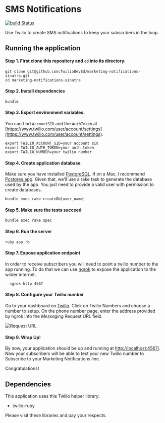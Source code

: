 # SMS Notifications
[![build Status](https://travis-ci.org/TwilioDevEd/marketing-notifications-sinatra.svg?branch=master)](https://travis-ci.org/TwilioDevEd/marketing-notifications-sinatra)

Use Twilio to create SMS notifications to keep your subscribers in the loop.

## Running the application

#### Step 1. First clone this repository and `cd` into its directory.
```
git clone git@github.com:TwilioDevEd/marketing-notifications-sinatra.git
cd marketing-notifications-sinatra
```

#### Step 2. Install dependencies 
```
bundle
```

#### Step 3. Export environment variables. 

You can find `AccountSID` and the `AuthToken` at [https://www.twilio.com/user/account/settings](https://www.twilio.com/user/account/settings).
```
export TWILIO_ACCOUNT_SID=your account sid
export TWILIO_AUTH_TOKEN=your auth token
export TWILIO_NUMBER=your twilio number
```

#### Step 4. Create application database
Make sure you have installed [PostgreSQL](http://www.postgresql.org/). If on a Mac, I recommend [Postgres.app](http://postgresapp.com). Given that, we'll use a rake task to generate the database used by the app. You just need to provide a valid user with permission to create databases.
```
bundle exec rake createDb[user_name]
``` 

#### Step 5. Make sure the tests succeed
```
bundle exec rake spec
```

#### Step 6. Run the server
```
ruby app.rb
```

#### Step 7. Expose application endpoint
In order to receive subscribers you will need to point a twilio number to the app running. To do that we can use [ngrok](https://ngrok.com/) to expose the application
to the wilder internet.
```
  ngrok http 4567
```

#### Step 8. Configure your Twilio number
Go to your dashboard on [Twilio](https://www.twilio.com/user/account/phone-numbers/incoming). Click on Twilio Numbers and choose a number to setup.
On the phone number page, enter the address provided by ngrok into the _Messaging_ Request URL field.

![Request URL](http://howtodocs.s3.amazonaws.com/setup-twilio-number.png)

#### Step 9. Wrap Up!
By now, your application should be up and running at [http://localhost:4567/](http://localhost:4567). Now your subscribers will be able to 
text your new Twilio number to Subscribe to your Marketing Notifications line.

Congratulations!

## Dependencies

This application uses this Twilio helper library:
* twilio-ruby

Please visit these libraries and pay your respects.
